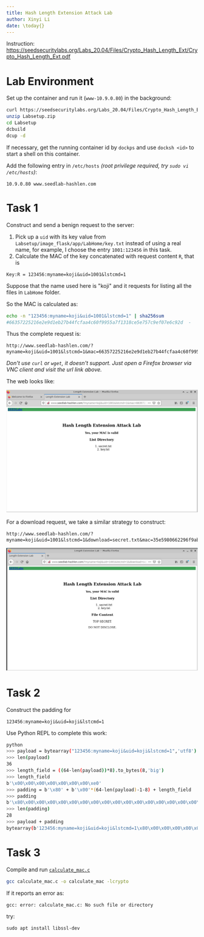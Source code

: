 ```yaml
---
title: Hash Length Extension Attack Lab
author: Xinyi Li
date: \today{}
---
```


Instruction: https://seedsecuritylabs.org/Labs_20.04/Files/Crypto_Hash_Length_Ext/Crypto_Hash_Length_Ext.pdf

# Lab Environment

Set up the container and run it (`www-10.9.0.80`) in the background:

```sh
curl https://seedsecuritylabs.org/Labs_20.04/Files/Crypto_Hash_Length_Ext/Labsetup.zip -o Labsetup.zip
unzip Labsetup.zip
cd Labsetup
dcbuild
dcup -d
```

If necessary, get the running container id by `dockps` and use `docksh <id>` to start a shell on this container.

Add the following entry in `/etc/hosts` *(root privilege required, try `sudo vi /etc/hosts`)*:

```
10.9.0.80 www.seedlab-hashlen.com
```

# Task 1

Construct and send a benign request to the server:

1. Pick up a `uid` with its key value from `Labsetup/image_flask/app/LabHome/key.txt` instead of using a real name, for example, I choose the entry `1001:123456` in this task.
2. Calculate the MAC of the key concatenated with request content `R`, that is

```
Key:R = 123456:myname=koji&uid=1001&lstcmd=1
```

Suppose that the name used here is "koji" and it requests for listing all the files in `LabHome` folder.

So the MAC is calculated as:

```sh
echo -n "123456:myname=koji&uid=1001&lstcmd=1" | sha256sum
#66357225216e2e9d1eb27b44fcfaa4c60f9955a7f1318ce5e757c9ef07e6c92d  -
```

Thus the complete request is:

```
http://www.seedlab-hashlen.com/?myname=koji&uid=1001&lstcmd=1&mac=66357225216e2e9d1eb27b44fcfaa4c60f9955a7f1318ce5e757c9ef07e6c92d
```

*Don't use `curl` or `wget`, it doesn't support. Just open a Firefox browser via VNC client and visit the url link above.*

The web looks like:

![](./lstcmd.png)

For a download request, we take a similar strategy to construct:

```
http://www.seedlab-hashlen.com/?myname=koji&uid=1001&lstcmd=1&download=secret.txt&mac=35e5980662296f9ab0456211ec02f0274fc0a70ed6a6e3c68f8995be4f2e6e62
```

![](./download.png)

# Task 2

Construct the padding for 
```
123456:myname=koji&uid=koji&lstcmd=1
```

Use Python REPL to complete this work:

```sh
python
>>> payload = bytearray("123456:myname=koji&uid=koji&lstcmd=1",'utf8')
>>> len(payload)
36
>>> length_field = ((64-len(payload))*8).to_bytes(8,'big')
>>> length_field
b'\x00\x00\x00\x00\x00\x00\x00\xe0'
>>> padding = b'\x80' + b'\x00'*(64-len(payload)-1-8) + length_field
>>> padding
b'\x80\x00\x00\x00\x00\x00\x00\x00\x00\x00\x00\x00\x00\x00\x00\x00\x00\x00\x00\x00\x00\x00\x00\x00\x00\x00\x00\xe0'
>>> len(padding)
28
>>> payload + padding
bytearray(b'123456:myname=koji&uid=koji&lstcmd=1\x80\x00\x00\x00\x00\x00\x00\x00\x00\x00\x00\x00\x00\x00\x00\x00\x00\x00\x00\x00\x00\x00\x00\x00\x00\x00\x00\xe0')
```

# Task 3

Compile and run [`calculate_mac.c`](./calculate_mac.c)

```sh
gcc calculate_mac.c -o calculate_mac -lcrypto
```

If it reports an error as:

```
gcc: error: calculate_mac.c: No such file or directory
```

try:

```
sudo apt install libssl-dev
```